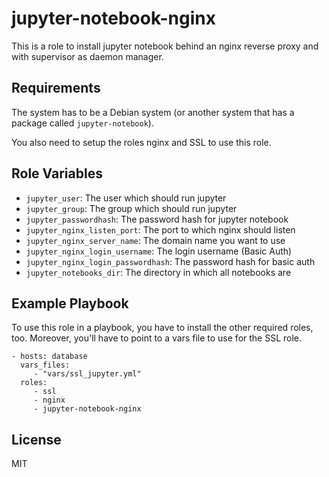 jupyter-notebook-nginx
======================

This is a role to install jupyter notebook behind an nginx reverse proxy
and with supervisor as daemon manager.

Requirements
------------

The system has to be a Debian system (or another system that has a package
called `jupyter-notebook`).

You also need to setup the roles nginx and SSL to use this role.

Role Variables
--------------

- `jupyter_user`: The user which should run jupyter
- `jupyter_group`: The group which should run jupyter
- `jupyter_passwordhash`: The password hash for jupyter notebook
- `jupyter_nginx_listen_port`: The port to which nginx should listen
- `jupyter_nginx_server_name`: The domain name you want to use
- `jupyter_nginx_login_username`: The login username (Basic Auth)
- `jupyter_nginx_login_passwordhash`: The password hash for basic auth
- `jupyter_notebooks_dir`: The directory in which all notebooks are

Example Playbook
----------------

To use this role in a playbook, you have to install the other required roles,
too. Moreover, you'll have to point to a vars file to use for the SSL role.

    - hosts: database
      vars_files:
         - "vars/ssl_jupyter.yml"
      roles:
         - ssl
         - nginx
         - jupyter-notebook-nginx

License
-------

MIT
